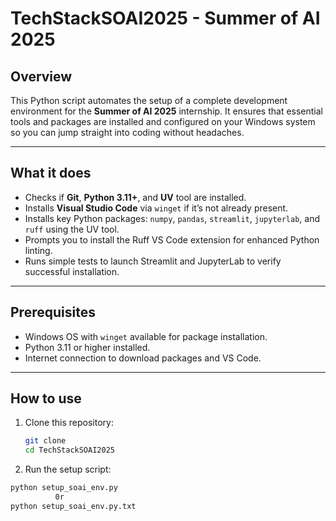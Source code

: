# TechStackSOAI2025 - Summer of AI 2025 
## Overview

This Python script automates the setup of a complete development environment for the **Summer of AI 2025** internship. It ensures that essential tools and packages are installed and configured on your Windows system so you can jump straight into coding without headaches.

---

## What it does

- Checks if **Git**, **Python 3.11+**, and **UV** tool are installed.
- Installs **Visual Studio Code** via `winget` if it’s not already present.
- Installs key Python packages: `numpy`, `pandas`, `streamlit`, `jupyterlab`, and `ruff` using the UV tool.
- Prompts you to install the Ruff VS Code extension for enhanced Python linting.
- Runs simple tests to launch Streamlit and JupyterLab to verify successful installation.

---

## Prerequisites

- Windows OS with `winget` available for package installation.
- Python 3.11 or higher installed.
- Internet connection to download packages and VS Code.

---

## How to use

1. Clone this repository:

   ```bash
   git clone 
   cd TechStackSOAI2025 

2. Run the setup script:

```bash
python setup_soai_env.py
          0r
python setup_soai_env.py.txt
